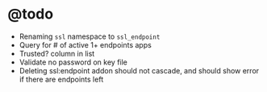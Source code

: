 @todo
=====

* Renaming `ssl` namespace to `ssl_endpoint`
* Query for # of active 1+ endpoints apps
* Trusted? column in list
* Validate no password on key file
* Deleting ssl:endpoint addon should not cascade, and should show error if there are endpoints left

